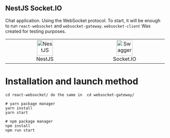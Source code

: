 ## NestJS Socket.IO

Chat application. Using the WebSocket protocol.
To start, it will be enough to run `react-websocket` and `websocket-gateway`.
`websocket-client` Was created for testing purposes.



<table width="100%">
  <tr>
    <td align="center" valign="middle" width="17%">
      <a href="https://nestjs.com/">
        <img height="50" alt="NestJS" src="https://hsto.org/getpro/habr/post_images/d11/98b/ac8/d1198bac8e4ced0d89d5e5983061f418.png"/>
      </a>
      <br />
      NestJS
    </td>
    <td align="center" valign="middle" width="17%">
      <a href="https://socket.io/">
      <img height="50" alt="Swagger" src="https://socket.io/images/logo.svg"/>
      </a>
      <br />
      Socket.IO
    </td>
  </tr>
</table>




# Installation and launch method
```shell
cd react-websocket/ do the same in  cd websocket-gateway/

# yarn package manager
yarn install
yarn start

# npm package manager
npm install
npm run start
```
